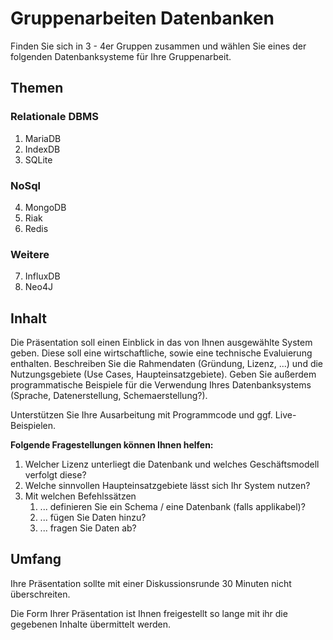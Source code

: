 # Gruppenarbeiten Datenbanken

Finden Sie sich in 3 - 4er Gruppen zusammen und wählen Sie eines der folgenden Datenbanksysteme für Ihre Gruppenarbeit.

## Themen

### Relationale DBMS

1. MariaDB
2. IndexDB
3. SQLite

### NoSql

4. MongoDB
5. Riak
6. Redis

### Weitere

7. InfluxDB
8. Neo4J

## Inhalt

Die Präsentation soll einen Einblick in das von Ihnen ausgewählte System geben.
Diese soll eine wirtschaftliche, sowie eine technische Evaluierung enthalten.
Beschreiben Sie die Rahmendaten (Gründung, Lizenz, ...) und die Nutzungsgebiete (Use Cases, Haupteinsatzgebiete).
Geben Sie außerdem programmatische Beispiele für die Verwendung Ihres Datenbanksystems (Sprache, Datenerstellung, Schemaerstellung?).

Unterstützen Sie Ihre Ausarbeitung mit Programmcode und ggf. Live-Beispielen.

**Folgende Fragestellungen können Ihnen helfen:**

1. Welcher Lizenz unterliegt die Datenbank und welches Geschäftsmodell verfolgt diese?
2. Welche sinnvollen Haupteinsatzgebiete lässt sich Ihr System nutzen?
3. Mit welchen Befehlssätzen
   1. ... definieren Sie ein Schema / eine Datenbank (falls applikabel)?
   2. ... fügen Sie Daten hinzu?
   3. ... fragen Sie Daten ab?

## Umfang

Ihre Präsentation sollte mit einer Diskussionsrunde 30 Minuten nicht überschreiten.

Die Form Ihrer Präsentation ist Ihnen freigestellt so lange mit ihr die gegebenen Inhalte übermittelt werden.
